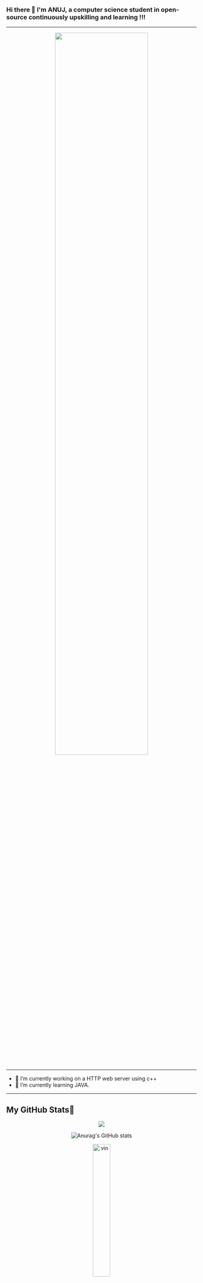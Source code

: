 ### Hi there 👋 I'm **ANUJ**, a computer science student in open-source continuously upskilling and learning !!!
---
<div align='center'><img width="70%" src="https://i.pinimg.com/originals/7b/df/0c/7bdf0c51590e0787b1669a87bd7fbe02.jpg">
</div>

---


- 🔭 I’m currently working on a HTTP web server using c++  
- 🌱 I’m currently learning JAVA.

---

## My GitHub Stats🧬
<div align='center'>
  
<img width="" height="" src="https://github-readme-streak-stats.herokuapp.com/?user=Anuj-arya&theme=tokyonight" />
  
</div>
<div align='center'>

![Anurag's GitHub stats](https://github-readme-stats.vercel.app/api?username=Anuj-arya&show_icons=true&theme=synthwave)
<p><img   margin-left="50%" margin-right="50%"  width="30%" src="https://github-readme-stats.vercel.app/api/top-langs?username=VinitGurjar&show_icons=true&locale=en&layout=compact&theme=dark" alt="vin" /></p></div>

## Recent Projects I contributed to🛠️🛖
[![Readme Card](https://github-readme-stats.vercel.app/api/pin/?username=VinitGurjar&repo=IC-ML&theme=dark)](https://github.com/VinitGurjar/IC-ML)
